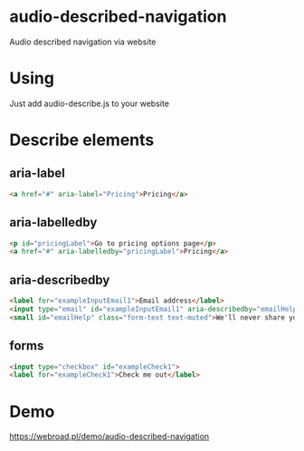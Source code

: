 # audio-described-navigation
Audio described navigation via website

# Using
Just add audio-describe.js to your website

# Describe elements

## aria-label

```html
<a href="#" aria-label="Pricing">Pricing</a>
```

## aria-labelledby
```html
<p id="pricingLabel">Go to pricing options page</p>
<a href="#" aria-labelledby="pricingLabel">Pricing</a>
```

## aria-describedby
```html
<label for="exampleInputEmail1">Email address</label>
<input type="email" id="exampleInputEmail1" aria-describedby="emailHelp" placeholder="Enter email">
<small id="emailHelp" class="form-text text-muted">We'll never share your email with anyone else.</small>
```

## forms 
```html
<input type="checkbox" id="exampleCheck1">
<label for="exampleCheck1">Check me out</label>
```

# Demo
https://webroad.pl/demo/audio-described-navigation
